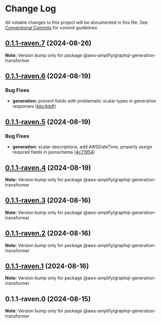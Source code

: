 # Change Log

All notable changes to this project will be documented in this file.
See [Conventional Commits](https://conventionalcommits.org) for commit guidelines.

## [0.1.1-raven.7](https://github.com/aws-amplify/amplify-category-api/compare/@aws-amplify/graphql-generation-transformer@0.1.1-raven.6...@aws-amplify/graphql-generation-transformer@0.1.1-raven.7) (2024-08-26)

**Note:** Version bump only for package @aws-amplify/graphql-generation-transformer

## [0.1.1-raven.6](https://github.com/aws-amplify/amplify-category-api/compare/@aws-amplify/graphql-generation-transformer@0.1.1-raven.5...@aws-amplify/graphql-generation-transformer@0.1.1-raven.6) (2024-08-19)

### Bug Fixes

- **generation:** prevent fields with problematic scalar types in generation responses ([bbc4ddf](https://github.com/aws-amplify/amplify-category-api/commit/bbc4ddf1eed3d041a33a6e1959cb889177abf7bd))

## [0.1.1-raven.5](https://github.com/aws-amplify/amplify-category-api/compare/@aws-amplify/graphql-generation-transformer@0.1.1-raven.4...@aws-amplify/graphql-generation-transformer@0.1.1-raven.5) (2024-08-19)

### Bug Fixes

- **generation:** scalar descriptions, add AWSDateTime, properly assign required fields in jsonschema ([4c71954](https://github.com/aws-amplify/amplify-category-api/commit/4c71954911be9243cffd990d87c2f84563a08b2a))

## [0.1.1-raven.4](https://github.com/aws-amplify/amplify-category-api/compare/@aws-amplify/graphql-generation-transformer@0.1.1-raven.3...@aws-amplify/graphql-generation-transformer@0.1.1-raven.4) (2024-08-19)

**Note:** Version bump only for package @aws-amplify/graphql-generation-transformer

## [0.1.1-raven.3](https://github.com/aws-amplify/amplify-category-api/compare/@aws-amplify/graphql-generation-transformer@0.1.1-raven.2...@aws-amplify/graphql-generation-transformer@0.1.1-raven.3) (2024-08-16)

**Note:** Version bump only for package @aws-amplify/graphql-generation-transformer

## [0.1.1-raven.2](https://github.com/aws-amplify/amplify-category-api/compare/@aws-amplify/graphql-generation-transformer@0.1.1-raven.1...@aws-amplify/graphql-generation-transformer@0.1.1-raven.2) (2024-08-16)

**Note:** Version bump only for package @aws-amplify/graphql-generation-transformer

## [0.1.1-raven.1](https://github.com/aws-amplify/amplify-category-api/compare/@aws-amplify/graphql-generation-transformer@0.1.1-raven.0...@aws-amplify/graphql-generation-transformer@0.1.1-raven.1) (2024-08-16)

**Note:** Version bump only for package @aws-amplify/graphql-generation-transformer

## 0.1.1-raven.0 (2024-08-15)

**Note:** Version bump only for package @aws-amplify/graphql-generation-transformer
